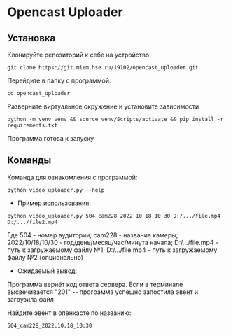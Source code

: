 # Opencast Uploader


## Установка

Клонируйте репозиторий к себе на устройство:
```
git clone https://git.miem.hse.ru/19102/opencast_uploader.git
```

Перейдите в папку с программой:
```
cd opencast_uploader
```

Разверните виртуальное окружение и установите зависимости
```
python -m venv venv && source venv/Scripts/activate && pip install -r requirements.txt
```
Программа готова к запуску

## Команды

Команда для ознакомления с программой:
```
python video_uploader.py --help
```

- Пример использования:
```
python video_uploader.py 504 cam228 2022 10 18 10 30 D:/.../file.mp4 D:/.../file2.mp4
```
Где 504 - номер аудитории; cam228 - название камеры; 2022/10/18/10/30 - год/день/месяц/час/минута начала; D:/.../file.mp4 - путь к загружаемому файлу №1; D:/.../file.mp4 - путь к загружаемому файлу №2 (опционально)

- Ожидаемый вывод:

Программа вернёт код ответа сервера. Если в терминале высвечивается "201" -- программа успешно запостила эвент и загрузила файл

Найдите эвент в опенкасте по названию: 
```
504_cam228_2022.10.18_10:30
```